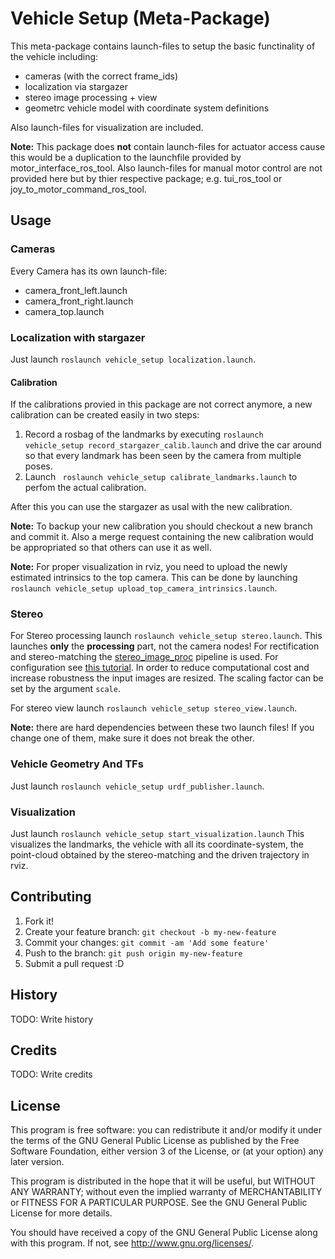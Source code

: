 # Vehicle Setup (Meta-Package)

This meta-package contains launch-files to setup the basic functinality of the vehicle including:
  * cameras (with the correct frame_ids)
  * localization via stargazer
  * stereo image processing + view
  * geometrc vehicle model with coordinate system definitions

Also launch-files for visualization are included.

**Note:** This package does **not** contain launch-files for actuator access cause this would be a duplication to the launchfile provided by motor_interface_ros_tool. Also launch-files for manual motor control are not provided here but by thier respective package; e.g. tui_ros_tool or joy_to_motor_command_ros_tool.

## Usage

### Cameras

Every Camera has its own launch-file:
  * camera_front_left.launch
  * camera_front_right.launch
  * camera_top.launch

### Localization with stargazer
Just launch  ``roslaunch vehicle_setup localization.launch``.

#### Calibration ####
If the calibrations provied in this package are not correct anymore, a new calibration can be created easily in two steps:

1. Record a rosbag of the landmarks by executing ``roslaunch vehicle_setup record_stargazer_calib.launch`` and drive the car around so that every landmark has been seen by the camera from multiple poses.
2. Launch `` roslaunch vehicle_setup calibrate_landmarks.launch`` to perfom the actual calibration.

After this you can use the stargazer as usal with the new calibration.

**Note:** To backup your new calibration you should checkout a new branch and commit it. Also a merge request containing the new calibration would be appropriated so that others can use it as well.

**Note:** For proper visualization in rviz, you need to upload the newly estimated intrinsics to the top camera. This can be done by launching
  `` roslaunch vehicle_setup upload_top_camera_intrinsics.launch ``.

### Stereo
For Stereo processing launch ``roslaunch vehicle_setup stereo.launch``. This launches **only** the **processing** part, not the camera nodes!
For rectification and stereo-matching the [stereo_image_proc](http://wiki.ros.org/stereo_image_proc) pipeline is used. For configuration see [this tutorial](http://wiki.ros.org/stereo_image_proc/Tutorials/ChoosingGoodStereoParameters).
In order to reduce computational cost and increase robustness the input images are resized. The scaling factor can be set by the argument ``scale``.

For stereo view launch ``roslaunch vehicle_setup stereo_view.launch``.

**Note:** there are hard dependencies between these two launch files! If you change one of them, make sure it does not break the other.

### Vehicle Geometry And TFs
Just launch ``roslaunch vehicle_setup urdf_publisher.launch``.

### Visualization
Just launch ``roslaunch vehicle_setup start_visualization.launch``
This visualizes the landmarks, the vehicle with all its coordinate-system,  the point-cloud obtained by the stereo-matching and the driven trajectory in rviz.

## Contributing

1. Fork it!
2. Create your feature branch: `git checkout -b my-new-feature`
3. Commit your changes: `git commit -am 'Add some feature'`
4. Push to the branch: `git push origin my-new-feature`
5. Submit a pull request :D

## History

TODO: Write history

## Credits

TODO: Write credits

## License

This program is free software: you can redistribute it and/or modify
it under the terms of the GNU General Public License as published by
the Free Software Foundation, either version 3 of the License, or
(at your option) any later version.

This program is distributed in the hope that it will be useful,
but WITHOUT ANY WARRANTY; without even the implied warranty of
MERCHANTABILITY or FITNESS FOR A PARTICULAR PURPOSE.  See the
GNU General Public License for more details.

You should have received a copy of the GNU General Public License
along with this program.  If not, see <http://www.gnu.org/licenses/>.
